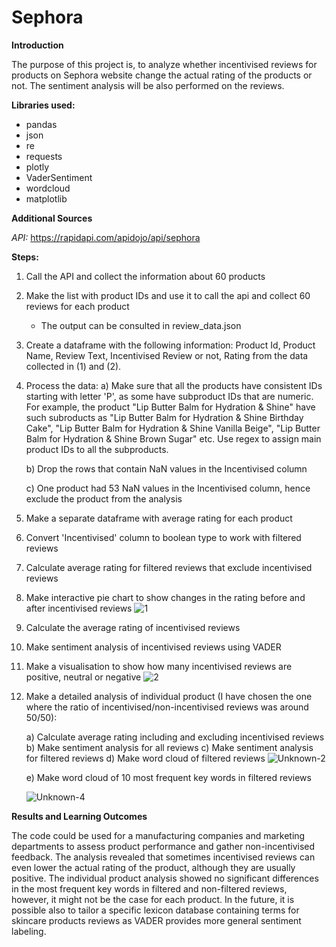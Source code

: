 # Sephora

 __Introduction__ 

 The purpose of this project is, to analyze whether incentivised reviews for products on Sephora website change the actual rating of the products or not. 
 The sentiment analysis will be also performed on the reviews. 

 
__Libraries used:__
- pandas
- json
- re
- requests
- plotly
- VaderSentiment
- wordcloud
- matplotlib

__Additional Sources__

_API:_
https://rapidapi.com/apidojo/api/sephora

__Steps:__

1. Call the API and collect the information about 60 products

2. Make the list with product IDs and use it to call the api and collect 60 reviews for each product

   * The output can be consulted in review_data.json

3. Create a dataframe with the following information: Product Id, Product Name, Review Text, Incentivised Review or not, Rating
   from the data collected in (1) and (2).
   
4. Process the data:
     a) Make sure that all the products have consistent IDs starting with letter 'P', as some have subproduct IDs that are numeric.
        For example, the product "Lip Butter Balm for Hydration & Shine" have such subroducts as "Lip Butter Balm for Hydration & Shine Birthday Cake",
        "Lip Butter Balm for Hydration & Shine Vanilla Beige", "Lip Butter Balm for Hydration & Shine Brown Sugar" etc.
        Use regex to assign main product IDs to all the subproducts.
   
     b) Drop the rows that contain NaN values in the Incentivised column
   
     c) One product had 53 NaN values in the Incentivised column, hence exclude the product from the analysis

6. Make a separate dataframe with average rating for each product

7. Convert 'Incentivised' column to boolean type to work with filtered reviews 

8. Calculate average rating for filtered reviews that exclude incentivised reviews

9. Make interactive pie chart to show changes in the rating before and after incentivised reviews
![1](https://github.com/cherniad/Sephora/assets/129260187/4c71c1e4-01e3-48e7-8d06-444b1349634a)

10. Calculate the average rating of incentivised reviews

11. Make sentiment analysis of incentivised reviews using VADER

12. Make a visualisation to show how many incentivised reviews are positive, neutral or negative
![2](https://github.com/cherniad/Sephora/assets/129260187/b4bcee85-d7aa-4699-a6ab-bbf8f97c4308)

13. Make a detailed analysis of individual product (I have chosen the one where the ratio of incentivised/non-incentivised reviews was around 50/50):
    
    a) Calculate average rating including and excluding incentivised reviews
    b) Make sentiment analysis for all reviews
    c) Make sentiment analysis for filtered reviews
    d) Make word cloud of filtered reviews
    ![Unknown-2](https://github.com/cherniad/Sephora/assets/129260187/9f84f03f-1387-4e87-a938-98328669c550)

    e) Make word cloud of 10 most frequent key words in filtered reviews

    ![Unknown-4](https://github.com/cherniad/Sephora/assets/129260187/b55d1359-8a93-406f-86a2-a2379501a1b8)




__Results and Learning Outcomes__ 

The code could be used for a manufacturing companies and marketing departments to assess product performance and gather non-incentivised feedback. The analysis revealed that sometimes incentivised reviews can even lower the actual rating of the product, although they are usually positive. The individual product analysis showed no significant differences in the most frequent key words in filtered and non-filtered reviews, however, it might not be the case for each product. In the future, it is possible also to tailor a specific lexicon database containing terms for skincare products reviews as VADER provides more general sentiment labeling.
 

